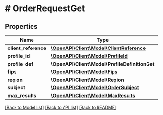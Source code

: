 # # OrderRequestGet

## Properties

Name | Type | Description | Notes
------------ | ------------- | ------------- | -------------
**client_reference** | [**\OpenAPI\Client\Model\ClientReference**](ClientReference.md) |  |
**profile_id** | [**\OpenAPI\Client\Model\ProfileId**](ProfileId.md) |  |
**profile_def** | [**\OpenAPI\Client\Model\ProfileDefinitionGet**](ProfileDefinitionGet.md) |  |
**fips** | [**\OpenAPI\Client\Model\Fips**](Fips.md) |  | [optional]
**region** | [**\OpenAPI\Client\Model\Region**](Region.md) |  | [optional]
**subject** | [**\OpenAPI\Client\Model\OrderSubject**](OrderSubject.md) |  |
**max_results** | [**\OpenAPI\Client\Model\MaxResults**](MaxResults.md) |  | [optional]

[[Back to Model list]](../../README.md#models) [[Back to API list]](../../README.md#endpoints) [[Back to README]](../../README.md)
